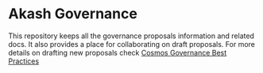 # Akash Governance

This repository keeps all the governance proposals information and related docs. It also provides a place for collaborating on draft proposals.
For more details on drafting new proposals check [Cosmos Governance Best Practices](https://github.com/cosmos/governance/blob/master/best_practices.md)
